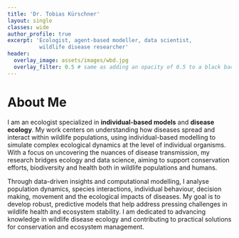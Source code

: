 ```yaml
---
title: 'Dr. Tobias Kürschner'
layout: single
classes: wide
author_profile: true
excerpt: 'Ecologist, agent-based modeller, data scientist, 
          wildlife disease researcher'
header:
  overlay_image: assets/images/wbd.jpg
  overlay_filter: 0.5 # same as adding an opacity of 0.5 to a black background
---
```



# About Me

I am an ecologist specialized in **individual-based models** and **disease ecology**. My work centers on understanding how diseases spread and interact within wildlife populations, using individual-based modelling to simulate complex ecological dynamics at the level of individual organisms. With a focus on uncovering the nuances of disease transmission, my research bridges ecology and data science, aiming to support conservation efforts, biodiversity and health both in wildlife populations and humans.

Through data-driven insights and computational modelling, I analyse population dynamics, species interactions, individual behaviour, decision making, movement and the ecological impacts of diseases. My goal is to develop robust, predictive models that help address pressing challenges in wildlife health and ecosystem stability. I am dedicated to advancing knowledge in wildlife disease ecology and contributing to practical solutions for conservation and ecosystem management.

